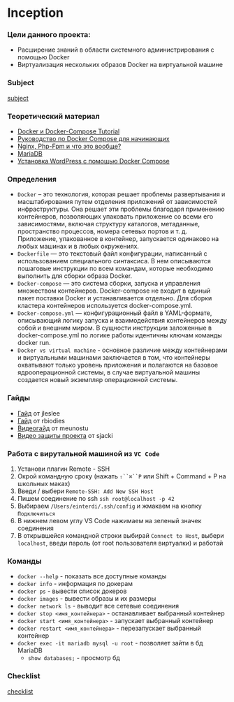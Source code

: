 # Inception
### Цели данного проекта:
- Расширение знаний в области системного администрирования с помощью Docker
- Виртуализация нескольких образов Docker на виртуальной машине
### Subject
[subject](https://github.com/luta-wolf/inception/tree/main/pdf/inc_subject.pdf)
### Теоретический материал
- [Docker и Docker-Compose Tutorial](https://ivan-shamaev.ru/docker-compose-tutorial-container-image-install/)
- [Руководство по Docker Compose для начинающих](https://habr.com/ru/company/ruvds/blog/450312/)
- [Nginx, Php-Fpm и что это вообще?](https://perfect-inc.com/journal/nginx-php-fpm-i-chto-eto-voobshche/)
- [MariaDB](https://ru.wikipedia.org/wiki/MariaDB)
- [Установка WordPress с помощью Docker Compose](https://www.digitalocean.com/community/tutorials/how-to-install-wordpress-with-docker-compose-ru)
### Определения
- `Docker` – это технология, которая решает проблемы развертывания и масштабирования путем отделения приложений от зависимостей инфраструктуры. Она решает эти проблемы благодаря применению контейнеров, позволяющих упаковать приложение со всеми его зависимостями, включая структуру каталогов, метаданные, пространство процессов, номера сетевых портов и т. д. Приложение, упакованное в контейнер, запускается одинаково на любых машинах и в любых окружениях.
- `Dockerfile` — это текстовый файл конфигурации, написанный с использованием специального синтаксиса. В нем описываются пошаговые инструкции по всем командам, которые необходимо выполнить для сборки образа Docker.
- `Docker-compose` — это система сборки, запуска и управления множеством контейнеров. Docker-compose не входит в единый пакет поставки Docker и устанавливается отдельно. Для сборки кластера контейнеров используется docker-compose.yml.
- `Docker-compose.yml` — конфигурационный файл в YAML-формате, описывающий логику запуска и взаимодействия контейнеров между собой и внешним миром. В сущности инструкции заложенные в docker-compose.yml по логике работы идентичны ключам команды docker run.
- `Docker vs virtual machine` - основное различие между контейнерами и виртуальными машинами заключается в том, что контейнеры охватывают только уровень приложения и полагаются на базовое ядро ​​операционной системы, в случае виртуальной машины создается новый экземпляр операционной системы.

### Гайды
- [Гайд](https://github.com/codesshaman/inception)  от jleslee
- [Гайд](https://github.com/rbiodies/Inception/blob/main/README.md) от rbiodies
- [Видеогайд](https://www.youtube.com/watch?v=Veuv7MjaIKQ&t=3119s&ab_channel=Edu_events_mow) от meunostu
- [Видео защиты проекта](https://www.youtube.com/watch?v=nFr3yqEt1W0&ab_channel=%D0%90%D0%BB%D0%B5%D0%BA%D1%81%D0%B0%D0%BD%D0%B4%D1%80%D0%94%D0%B8%D0%B4%D0%B5%D0%BD%D0%BA%D0%BE) от sjacki


### Работа с вирутальной машиной из `VC Code`
1. Установи плагин Remote - SSH
2. Окрой командную сроку (нажать `⇧``⌘``P` или Shift + Command + P на школьных маках)
3. Введи / выбери `Remote-SSH: Add New SSH Host`
4. Пишем соединение по ssh `ssh root@localhost -p 42`
5. Выбираем `/Users/einterdi/.ssh/config`  и жмакаем на кнопку `Подключиться`
6. В нижнем левом углу VS Code нажимаем на зеленый значек соединения
7. В открывшейся командной строки выбирай  `Connect to Host`, выбери `localhost`, введи пароль (от root пользователя виртуалки) и работай

### Команды
- `docker --help` - показать все доступные команды
- `docker info` - информация по докерам
- `docker ps` - вывести список докеров
- `docker images` - вывести образы и их размеры
- `docker network ls` - выводит все сетевые соединения
- `docker stop <имя_контейнера>` - останавливает выбранный контейнер
- `docker start <имя_контейнера>` - запускает выбранный контейнер
- `docker restart <имя_контейнера>` - перезапускает выбранный контейнер
- `docker exec -it mariadb mysql -u root` - позволяет зайти в бд MariaDB
  - `show databases;` - просмотр бд

### Checklist
[checklist](https://github.com/luta-wolf/inception/tree/main/pdf/inc_check.pdf)

